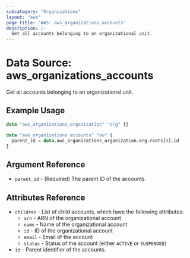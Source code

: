 ```yaml
---
subcategory: "Organizations"
layout: "aws"
page_title: "AWS: aws_organizations_accounts"
description: |-
  Get all accounts belonging to an organizational unit.
---
```


# Data Source: aws_organizations_accounts

Get all accounts belonging to an organizational unit.

## Example Usage

```terraform
data "aws_organizations_organization" "org" {}

data "aws_organizations_accounts" "ou" {
  parent_id = data.aws_organizations_organization.org.roots[0].id
}
```

## Argument Reference

* `parent_id` - (Required) The parent ID of the accounts.

## Attributes Reference

* `children` - List of child accounts, which have the following attributes:
    * `arn` - ARN of the organizational account
    * `name` - Name of the organizational account
    * `id` - ID of the organizational account
    * `email` - Email of the account
    * `status` - Status of the account (either `ACTIVE` or `SUSPENDED`)
* `id` - Parent identifier of the accounts.
